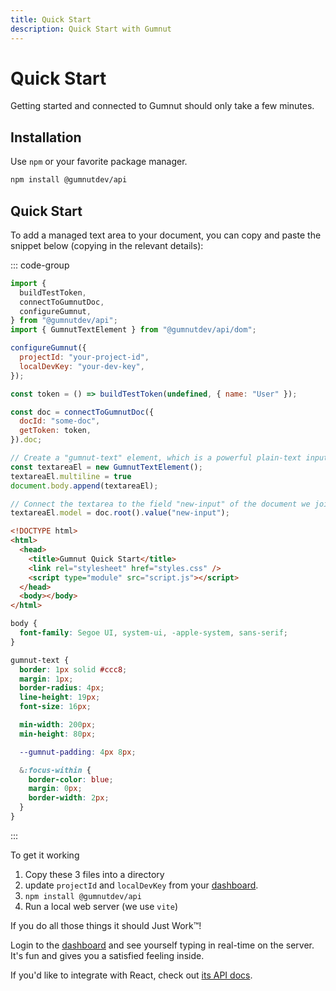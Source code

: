 ```yaml
---
title: Quick Start
description: Quick Start with Gumnut
---
```


# Quick Start

Getting started and connected to Gumnut should only take a few minutes.

## Installation

Use `npm` or your favorite package manager.

```bash
npm install @gumnutdev/api
```

## Quick Start

To add a managed text area to your document, you can copy and paste the snippet below (copying in the relevant details):

::: code-group

```javascript [script.js]
import {
  buildTestToken,
  connectToGumnutDoc,
  configureGumnut,
} from "@gumnutdev/api";
import { GumnutTextElement } from "@gumnutdev/api/dom";

configureGumnut({
  projectId: "your-project-id",
  localDevKey: "your-dev-key",
});

const token = () => buildTestToken(undefined, { name: "User" });

const doc = connectToGumnutDoc({
  docId: "some-doc",
  getToken: token,
}).doc;

// Create a "gumnut-text" element, which is a powerful plain-text input.
const textareaEl = new GumnutTextElement();
textareaEl.multiline = true
document.body.append(textareaEl);

// Connect the textarea to the field "new-input" of the document we joined before.
textareaEl.model = doc.root().value("new-input");
```

```html [index.html]
<!DOCTYPE html>
<html>
  <head>
    <title>Gumnut Quick Start</title>
    <link rel="stylesheet" href="styles.css" />
    <script type="module" src="script.js"></script>
  </head>
  <body></body>
</html>
```

```css [styles.css]
body {
  font-family: Segoe UI, system-ui, -apple-system, sans-serif;
}

gumnut-text {
  border: 1px solid #ccc8;
  margin: 1px;
  border-radius: 4px;
  line-height: 19px;
  font-size: 16px;

  min-width: 200px;
  min-height: 80px;

  --gumnut-padding: 4px 8px;

  &:focus-within {
    border-color: blue;
    margin: 0px;
    border-width: 2px;
  }
}
```

:::

To get it working

1. Copy these 3 files into a directory
2. update `projectId` and `localDevKey` from your [dashboard](https://hackathon.gumnut.dev).
3. `npm install @gumnutdev/api`
4. Run a local web server (we use `vite`)

If you do all those things it should Just Work™!

Login to the [dashboard](https://hackathon.gumnut.dev) and see yourself typing in real-time on the server. It's fun and gives you a satisfied feeling inside.

If you'd like to integrate with React, check out [its API docs](/components/react).
